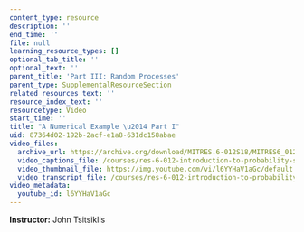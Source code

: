 ```yaml
---
content_type: resource
description: ''
end_time: ''
file: null
learning_resource_types: []
optional_tab_title: ''
optional_text: ''
parent_title: 'Part III: Random Processes'
parent_type: SupplementalResourceSection
related_resources_text: ''
resource_index_text: ''
resourcetype: Video
start_time: ''
title: "A Numerical Example \u2014 Part I"
uid: 87364d02-192b-2acf-e1a8-631dc158abae
video_files:
  archive_url: https://archive.org/download/MITRES.6-012S18/MITRES6_012S18_L24-06_300k.mp4
  video_captions_file: /courses/res-6-012-introduction-to-probability-spring-2018/1315df609c425eb0a2c3f9d32ec2a73f_l6YYHaV1aGc.vtt
  video_thumbnail_file: https://img.youtube.com/vi/l6YYHaV1aGc/default.jpg
  video_transcript_file: /courses/res-6-012-introduction-to-probability-spring-2018/dd7e83e4fc853e4d5f93d1a9d578621b_l6YYHaV1aGc.pdf
video_metadata:
  youtube_id: l6YYHaV1aGc
---
```


**Instructor:** John Tsitsiklis